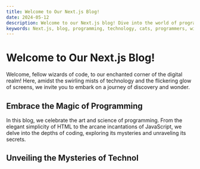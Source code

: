 ```yaml
---
title: Welcome to Our Next.js Blog!
date: 2024-05-12
description: Welcome to our Next.js blog! Dive into the world of programming, technology, and the magical bond between programmers and their feline companions.
keywords: Next.js, blog, programming, technology, cats, programmers, wizards
---
```


# Welcome to Our Next.js Blog!

Welcome, fellow wizards of code, to our enchanted corner of the digital realm! Here, amidst the swirling mists of technology and the flickering glow of screens, we invite you to embark on a journey of discovery and wonder.

## Embrace the Magic of Programming

In this blog, we celebrate the art and science of programming. From the elegant simplicity of HTML to the arcane incantations of JavaScript, we delve into the depths of coding, exploring its mysteries and unraveling its secrets.

## Unveiling the Mysteries of Technol
